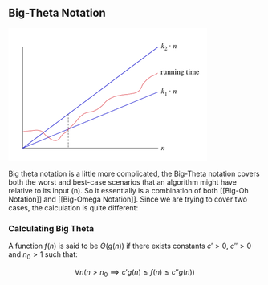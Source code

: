 
## Big-Theta Notation

![Big-Theta notation](/Images/Pastedimage20211112113644.png)

Big theta notation is a little more complicated, the Big-Theta notation covers both the worst and best-case scenarios that an algorithm might have relative to its input (n). So it essentially is a combination of both [[Big-Oh Notation]] and [[Big-Omega Notation]]. Since we are trying to cover two cases, the calculation is quite different:

###  Calculating Big Theta

A function $f(n)$ is said to be $\Theta(g(n))$ if there exists constants $c' > 0$, $c'' > 0$  and $n_0 > 1$ such that:

$$
\forall n (n > n_0 \implies c'g(n) \leq f(n) \leq c''g(n))
$$